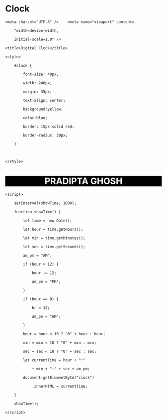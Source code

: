 # Clock
<!DOCTYPE html>

<html lang="en">

<head>

	<meta charset="UTF-8" />	<meta name="viewport" content=

		"width=device-width,

		initial-scale=1.0" />

	<title>Digital Clock</title>

	<style>

		#clock {

			font-size: 40px;

			width: 240px;

			margin: 35px;

			text-align: center;

			background:yellow;

			color:blue;

			border: 15px solid red;

			border-radius: 20px;

		}

		

	</style>

</head>

<body>

<h1 style="text-align:center; background:black; color:white;">PRADIPTA GHOSH</h1>

<div id="clock"></div>

	<script>

		setInterval(showTime, 1000);

		function showTime() {

			let time = new Date();

			let hour = time.getHours();

			let min = time.getMinutes();

			let sec = time.getSeconds();

			am_pm = "AM";

			if (hour > 12) {

				hour -= 12;

				am_pm = "PM";

			}

			if (hour == 0) {

				hr = 12;

				am_pm = "AM";

			}

			hour = hour < 10 ? "0" + hour : hour;

			min = min < 10 ? "0" + min : min;

			sec = sec < 10 ? "0" + sec : sec;

			let currentTime = hour + ":"

				+ min + ":" + sec + am_pm;

			document.getElementById("clock")

				.innerHTML = currentTime;

		}

		showTime();

	</script>

</body>

</html>
